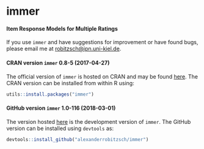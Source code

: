 # immer
#### Item Response Models for Multiple Ratings


If you use `immer` and have suggestions for improvement or have found bugs, please email me at robitzsch@ipn.uni-kiel.de.

#### CRAN version `immer` 0.8-5 (2017-04-27)

The official version of `immer` is hosted on CRAN and may be found [here](https://cran.r-project.org/package=immer). 
The CRAN version can be installed from within R using:

```r
utils::install.packages("immer")
```

#### GitHub version `immer` 1.0-116 (2018-03-01)

The version hosted [here](https://github.com/alexanderrobitzsch/immer) is the development version of `immer`. 
The GitHub version can be installed using `devtools` as:

```r
devtools::install_github("alexanderrobitzsch/immer")
```
